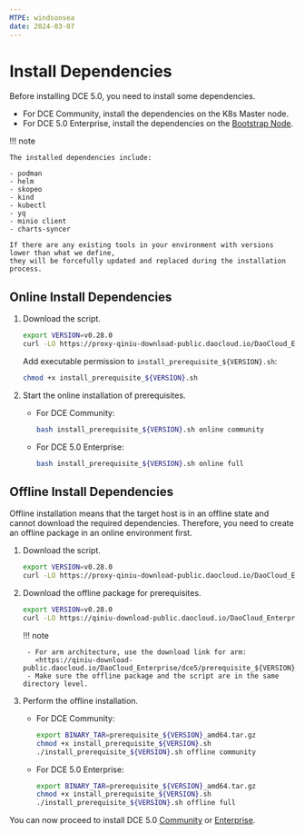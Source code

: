 ```yaml
---
MTPE: windsonsea
date: 2024-03-07
---
```


# Install Dependencies

Before installing DCE 5.0, you need to install some dependencies.

- For DCE Community, install the dependencies on the K8s Master node.
- For DCE 5.0 Enterprise, install the dependencies on the [Bootstrap Node](./commercial/deploy-arch.md).

!!! note

    The installed dependencies include:

    - podman
    - helm
    - skopeo
    - kind
    - kubectl
    - yq
    - minio client
    - charts-syncer
    
    If there are any existing tools in your environment with versions lower than what we define,
    they will be forcefully updated and replaced during the installation process.

## Online Install Dependencies

1. Download the script.

    ```bash
    export VERSION=v0.28.0
    curl -LO https://proxy-qiniu-download-public.daocloud.io/DaoCloud_Enterprise/dce5/install_prerequisite_${VERSION}.sh
    ```

    Add executable permission to `install_prerequisite_${VERSION}.sh`:

    ```bash
    chmod +x install_prerequisite_${VERSION}.sh
    ```

2. Start the online installation of prerequisites.

    - For DCE Community:

        ```bash
        bash install_prerequisite_${VERSION}.sh online community
        ```

    - For DCE 5.0 Enterprise:

        ```bash
        bash install_prerequisite_${VERSION}.sh online full
        ```

## Offline Install Dependencies

Offline installation means that the target host is in an offline state and cannot download the required dependencies. Therefore, you need to create an offline package in an online environment first.

1. Download the script.

    ```bash
    export VERSION=v0.28.0
    curl -LO https://proxy-qiniu-download-public.daocloud.io/DaoCloud_Enterprise/dce5/install_prerequisite_${VERSION}.sh
    ```

2. Download the offline package for prerequisites.

    ```bash
    export VERSION=v0.28.0
    curl -LO https://qiniu-download-public.daocloud.io/DaoCloud_Enterprise/dce5/prerequisite_${VERSION}_amd64.tar.gz
    ```

    !!! note

        - For arm architecture, use the download link for arm:
          <https://qiniu-download-public.daocloud.io/DaoCloud_Enterprise/dce5/prerequisite_${VERSION}_arm64.tar.gz>
        - Make sure the offline package and the script are in the same directory level.

3. Perform the offline installation.

    - For DCE Community:

        ```bash
        export BINARY_TAR=prerequisite_${VERSION}_amd64.tar.gz
        chmod +x install_prerequisite_${VERSION}.sh
        ./install_prerequisite_${VERSION}.sh offline community
        ```

    - For DCE 5.0 Enterprise:

        ```bash
        export BINARY_TAR=prerequisite_${VERSION}_amd64.tar.gz
        chmod +x install_prerequisite_${VERSION}.sh
        ./install_prerequisite_${VERSION}.sh offline full
        ```

You can now proceed to install DCE 5.0 [Community](community/resources.md) or
[Enterprise](commercial/deploy-requirements.md).
